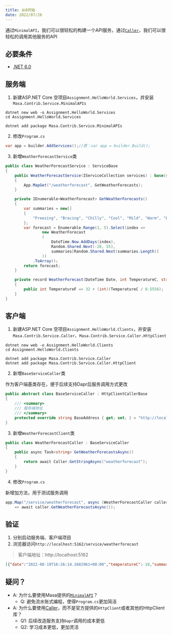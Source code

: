 ```yaml
---
title: 从0开始
date: 2022/07/26
---
```


通过`MinimalAPI`，我们可以很轻松的构建一个API服务，通过[`Caller`](/framework/contribs/service/caller)，我们可以很轻松的调用其他服务的API

## 必要条件

* [.NET 6.0](https://dotnet.microsoft.com/zh-cn/download/dotnet/6.0)

## 服务端

1. 新建ASP.NET Core 空项目`Assignment.HelloWorld.Services`，并安装`Masa.Contrib.Service.MinimalAPIs`

``` shell
dotnet new web -o Assignment.HelloWorld.Services
cd Assignment.HelloWorld.Services

dotnet add package Masa.Contrib.Service.MinimalAPIs
```

2. 修改`Program.cs`

``` C#
var app = builder.AddServices();//原：var app = builder.Build();
```

3. 新增`WeatherForecastService`类

``` C#
public class WeatherForecastService : ServiceBase
{
    public WeatherForecastService(IServiceCollection services) : base(services)
    {
        App.MapGet("/weatherforecast", GetWeatherForecasts);
    }

    private IEnumerable<WeatherForecast> GetWeatherForecasts()
    {
        var summaries = new[]
        {
            "Freezing", "Bracing", "Chilly", "Cool", "Mild", "Warm", "Balmy", "Hot", "Sweltering", "Scorching"
        };
        var forecast = Enumerable.Range(1, 5).Select(index =>
                new WeatherForecast
                (
                    DateTime.Now.AddDays(index),
                    Random.Shared.Next(-20, 55),
                    summaries[Random.Shared.Next(summaries.Length)]
                ))
            .ToArray();
        return forecast;
    }

    private record WeatherForecast(DateTime Date, int TemperatureC, string? Summary)
    {
        public int TemperatureF => 32 + (int)(TemperatureC / 0.5556);
    }
}
```

## 客户端

1. 新建ASP.NET Core 空项目`Assignment.HelloWorld.Clients`，并安装`Masa.Contrib.Service.Caller`、`Masa.Contrib.Service.Caller.HttpClient`

``` shell
dotnet new web -o Assignment.HelloWorld.Clients
cd Assignment.HelloWorld.Clients

dotnet add package Masa.Contrib.Service.Caller
dotnet add package Masa.Contrib.Service.Caller.HttpClient
```

2. 新增`BaseServiceCaller`类

作为客户端基类存在，便于后续支持Dapr后服务调用方式更改

``` C#
public abstract class BaseServiceCaller : HttpClientCallerBase
{
    /// <summary>
    /// 服务端地址
    /// </summary>
    protected override string BaseAddress { get; set; } = "http://localhost:5000";
}
```

3. 新增`WeatherForecastClient`类

``` C#
public class WeatherForecastCaller : BaseServiceCaller
{
    public async Task<string> GetWeatherForecastsAsync()
    {
        return await Caller.GetStringAsync("weatherforecast");
    }
}
```

4. 修改`Program.cs`

新增加方法，用于测试服务调用

``` C#
app.Map("/service/weatherforecast", async (WeatherForecastCaller caller) 
    => await caller.GetWeatherForecastsAsync());
```

## 验证

1. 分别启动服务端、客户端项目
2. 浏览器访问`http://localhost:5162/service/weatherforecast`

> 客户端地址：http://localhost:5162

``` json
[{"date":"2022-08-19T16:26:14.1682961+08:00","temperatureC":-18,"summary":"Warm","temperatureF":0},{"date":"2022-08-20T16:26:14.1682994+08:00","temperatureC":40,"summary":"Cool","temperatureF":103},{"date":"2022-08-21T16:26:14.1682995+08:00","temperatureC":44,"summary":"Balmy","temperatureF":111},{"date":"2022-08-22T16:26:14.1682996+08:00","temperatureC":-12,"summary":"Freezing","temperatureF":11},{"date":"2022-08-23T16:26:14.1682996+08:00","temperatureC":17,"summary":"Balmy","temperatureF":62}]
```

## 疑问？

* A: 为什么要使用Masa提供的[`MinimalAPI`](/framework/contribs/service/minimal-apis)？
  * Q: 避免流水账式编程，使得`Program.cs`更加简洁
* A: 为什么要使用[Caller](/framework/contribs/service/caller)，而不是官方提供的`HttpClient`或者其他的HttpClient库？
  * Q1: 后续改造服务支持`Dapr`调用的成本更低
  * Q2: 学习成本更低，更加灵活